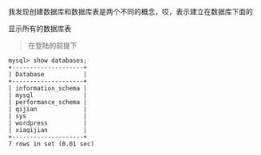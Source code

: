 我发现创建数据库和数据库表是两个不同的概念，哎，表示建立在数据库下面的

显示所有的数据库表
> 在登陆的前提下

```mysql
mysql> show databases;
+--------------------+
| Database           |
+--------------------+
| information_schema |
| mysql              |
| performance_schema |
| qijian             |
| sys                |
| wordpress          |
| xiaqijian          |
+--------------------+
7 rows in set (0.01 sec)
```
